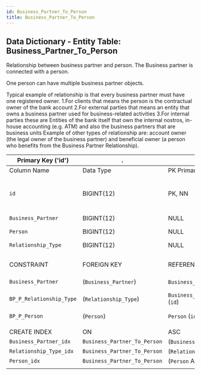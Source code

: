 ```yaml
---
id: Business_Partner_To_Person
title: Business_Partner_To_Person
---
```


## Data Dictionary - Entity Table: Business_Partner_To_Person

Relationship between business partner and person. The Business partner is connected with a person. 

One person can have multiple business partner objects.   

Typical example of relationship is that every business partner must have one registered owner.
1.For clients that means the person is the contractual owner of the bank account
2.For external parties that means an entity that owns a business partner used for business-related activities
3.For internal parties these are Entities of the bank itself that own the internal nostros, in-house accounting (e.g. ATM) and also the business partners that are business units
Example of other types of relationship are: account owner (the legal owner of the business partner) and beneficial owner (a person who benefits from the Business Partner Relationship).


|Primary Key ('id')|.|ENGINE = InnoDB|.|.|
|---|---|---|---|---|
| Column Name| Data Type|PK Primary Key, NN-Not Null, Null|Example|Comments|
||
|`id`| BIGINT(12)|PK, NN|1|PrimaryKey-ID, Not Null (auto creates)|
|`Business_Partner`| BIGINT(12)| NULL|1|Business Partner ID|
|`Person`| BIGINT(12) |NULL|1|Person ID|
|`Relationship_Type`| BIGINT(12)| NULL |1|Relationship type id|
||
| CONSTRAINT|FOREIGN KEY|REFERENCES |ON DELETE|ON UPDATE|
|`Business_Partner`|(`Business_Partner`)|`Business_Partner` (`id`)| NO ACTION| NO ACTION|
|`BP_P_Relationship_Type`|(`Relationship_Type`)|`Business_Partner_To_Person_Relationship_Type` (`id`)| NO ACTION| NO ACTION|
|`BP_P_Person`| (`Person`)| `Person` (`id`)| NO ACTION| NO ACTION|
||
| CREATE INDEX|ON|ASC|VISIBLE|.|
| `Business_Partner_idx`| `Business_Partner_To_Person`| (`Business_Partner` ASC)| VISIBLE|.|
| `Relationship_Type_idx`| `Business_Partner_To_Person`| (`Relationship_Type` ASC)| VISIBLE|.|
| `Person_idx`|`Business_Partner_To_Person`| (`Person` ASC)| VISIBLE|.|
||
